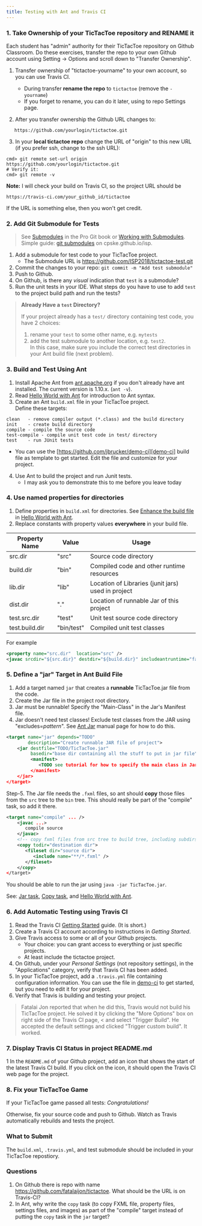 ```yaml
---
title: Testing with Ant and Travis CI
---
```


### 1. Take Ownership of your TicTacToe repository and RENAME it

Each student has "admin" authority for their TicTacToe repository on Github Classroom.  Do these exercises, transfer the repo to your own Github account using Setting -> Options and scroll down to "Transfer Ownership".  

1. Transfer ownership of "tictactoe-yourname" to your own account, so you can use Travis CI.
   * During transfer **rename the repo** to `tictactoe` (remove the `-yourname`)
   * If you forget to rename, you can do it later, using to repo Settings page.

2. After you transfer ownership the Github URL changes to:
```
   https://github.com/yourlogin/tictactoe.git
```
3. In your **local tictactoe repo** change the URL of "origin" to this new URL (if you prefer ssh, change to the ssh URL):
```shell
cmd> git remote set-url origin https://github.com/yourlogin/tictactoe.git
# Verify it:
cmd> git remote -v
```

**Note:** I will check your build on Travis CI, so the project URL should be
```
https://travis-ci.com/your_github_id/tictactoe
```
If the URL is something else, then you won't get credit.

### 2. Add Git Submodule for Tests

> See [Submodules][git-submodules] in the Pro Git book or [Working with Submodules][working-with-submodules].    
> Simple guide: [git submodules](../git/submodule) on cpske.github.io/isp.

1. Add a submodule for test code to your TicTacToe project.
   * The Submodule URL is https://github.com/ISP2018/tictactoe-test.git
2. Commit the changes to your repo: `git commit -m "Add test submodule"`
3. Push to Github.
4. On Github, is there any *visual* indication that `test` is a submodule?
5. Run the unit tests in your IDE.  What steps do you have to use to add `test` to the project build path and run the tests?

> **Already Have a `test` Directory?**
>
> If your project already has a `test/` directory containing test code, you have 2 choices:
> 1. rename your `test` to some other name, e.g. `mytests`
> 2. add the test submodule to another location, e.g. `test2`.  
> In this case, make sure you include the correct test directories in your Ant build file (next problem).

### 3. Build and Test Using Ant

1. Install Apache Ant from [ant.apache.org](https://ant.apache.org) if you don't already have ant installed.  The current version is 1.10.x. (`ant -v`).
2. Read [Hello World with Ant][hello-ant] for introduction to Ant syntax.
3. Create an Ant `build.xml` file in your TicTacToe project.    
   Define these targets:
```
clean   - remove compiler output (*.class) and the build directory
init    - create build directory
compile - compile the source code
test-compile - compile unit test code in test/ directory
test    - run JUnit tests
```
   * You can use the [https://github.com/jbrucker/demo-ci][demo-ci] build file as template to get started.  Edit the file and customize for your project.
4. Use Ant to build the project and run Junit tests.
   * I may ask you to demonstrate this to me before you leave today

### 4. Use named properties for directories

1. Define properties in `build.xml` for directories.  See [Enhance the build file][hello-ant-enhance] in [Hello World with Ant][hello-ant].
2. Replace constants with property values **everywhere** in your build file.

| Property Name  | Value      | Usage         |
|----------------|------------|---------------|
| src.dir        | "src"      | Source code directory |
| build.dir      | "bin"      | Compiled code and other runtime resources |
| lib.dir        | "lib"      | Location of Libraries (junit jars) used in project |
| dist.dir       | "."        | Location of runnable Jar of this project |
| test.src.dir   | "test"     | Unit test source code directory |
| test.build.dir | "bin/test" | Compiled unit test classes |

For example
```xml
<property name="src.dir"  location="src" />
<javac srcdir="${src.dir}" destdir="${build.dir}" includeantruntime="false" />
```

### 5. Define a "jar" Target in Ant Build File

1. Add a target named `jar` that creates a **runnable** TicTacToe.jar file from the code.
2. Create the Jar file in the project root directory.
3. Jar must be runnable!  Specify the "Main-Class" in the Jar's Manifest file.
4. Jar doesn't need test classes! Exclude test classes from the JAR using "excludes=*pattern*".  See [Ant Jar][ant-jar] manual page for how to do this.

```xml
<target name="jar" depends="TODO" 
        description="Create runnable JAR file of project">
    <jar destfile="TODO/TicTacToe.jar"
         basedir="base dir containing all the stuff to put in jar file">
         <manifest>
            <TODO see tutorial for how to specify the main class in Jar/>
         </manifest>
    </jar>
</target>
```

Step-5. The Jar file needs the `.fxml` files, so ant should **copy** those files from the `src` tree to the `bin` tree.  This should really be part of the "compile" task, so add it there.    

```xml
<target name="compile" ... />
    <javac ...>
       compile source
    </javac>
    <!-- copy fxml files from src tree to build tree, including subdirs -->
    <copy todir="destination dir">
       <fileset dir="source dir">
          <include name="**/*.fxml" />
       </fileset>
    </copy>
</target>
```

You should be able to run the jar using `java -jar TicTacToe.jar`.

See: [Jar task][ant-jar], [Copy task][ant-copy], and [Hello World with Ant][hello-ant].

### 6. Add Automatic Testing using Travis CI

1. Read the Travis CI [Getting Started](https://docs.travis-ci.com/user/getting-started/) guide. (It is short.)
2. Create a Travis CI account according to instructions in *Getting Started*.
3. Give Travis access to some or all of your Github projects.
   * Your choice: you can grant access to everything or just specific projects.
   * At least include the tictactoe project.
4. On Github, under your *Personal Settings* (not repository settings), in the "Applications" category, verify that Travis CI has been added.
5. In your TicTacToe project, add a `.travis.yml` file containing configuration information.  You can use the file in [demo-ci][demo-ci] to get started, but you need to edit it for your project.
6. Verify that Travis is building and testing your project.

> Fatalai Jon reported that when he did this, Travis would not build his
> TicTacToe project.
> He solved it by clicking the "More Options" box on right side of the Travis CI page, 
< and select "Trigger Build".
> He accepted the default settings and clicked "Trigger custom build". It worked.

### 7. Display Travis CI Status in project README.md

1 In the `README.md` of your Github project, add an icon that shows the start of the latest Travis CI build.  If you click on the icon, it should open the Travis CI web page for the project.

### 8. Fix your TicTacToe Game

If your TicTacToe game passed all tests: *Congratulations!*

Otherwise, fix your source code and push to Github.  Watch as Travis automatically rebuilds and tests the project.

### What to Submit

The `build.xml`, `.travis.yml`, and test submodule should be included in your TicTacToe repostiory. 

### Questions

1. On Github there is repo with name https://github.com/fatalaijon/tictactoe.
What should be the URL is on Travis-CI?
2. In Ant, why write the `copy` task (to copy FXML file, property files, settings files, and images) as part of the "compile" target instead of putting the `copy` task in the `jar` target?

[demo-ci]: https://github.com/jbrucker/demo-ci "Travis CI Sample Project"
[hello-ant]: https://ant.apache.org/manual/tutorial-HelloWorldWithAnt.html "Hello World with Ant (Tutorial)"
[hello-ant-enhance]: https://ant.apache.org/manual/tutorial-HelloWorldWithAnt.html#enhance "Hello World with Ant (Tutorial)"
[ant-jar]: https://ant.apache.org/manual/Tasks/jar.html "Jar task manual page"
[ant-copy]: https://ant.apache.org/manual/Tasks/copy.html "Ant copy task"
[git-submodules]: https://git-scm.com/book/en/v2/Git-Tools-Submodules
[working-with-submodules]: https://blog.github.com/2016-02-01-working-with-submodules/

